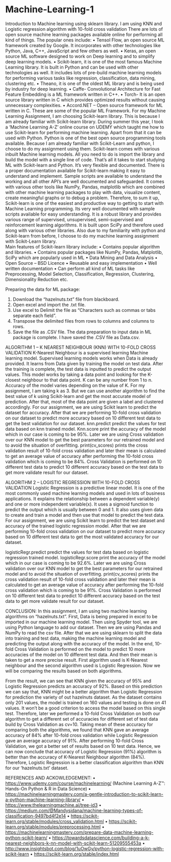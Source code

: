 # Machine-Learning-1
Introduction to Machine learning using sklearn library. I am using KNN and Logistic regression algorithm with 10-fold cross validation
There are lots of open source machine learning packages available online for performing all kind of things. The popular ones include:
•	Tensol Flow, an open source ML framework created by Google. It incorporates with other technologies like Python, Java, C++, JavaScript and few others as well. 
•	Keras, an open source ML software designed to work on Deep learning and to simplify deep learning models. 
•	Scikit-learn, it is one of the most famous Machine Learning library. It is built in Python and can be used with other technologies as well. It includes lots of pre-build machine learning models for performing various tasks like regression, classification, data mining, clustering etc.
•	Theano, it is one of the oldest ML library and is being used by industry for deep learning.
•	Caffe- Convolutional Architecture for Fast Feature Embedding is a ML framework written in C++.
•	Torch- It is an open source library written in C which provides optimized results without causing unnecessary complexities. 
•	Accord.NET – Open source framework for ML written in C.
These are some of the popular ML Framework. For my Machine Learning Assignment, I am choosing Scikit-learn library. This is because I am already familiar with Scikit-learn library. During summer this year, I took a ‘Machine Learning A-Z’ online course on UDEMY which taught me how to use Scikit-learn for performing machine learning. Apart from that it can be used with Python. Python is one of the best open source programming tools available. Because I am already familiar with Scikit-Learn and python, I choose to do my assignment using them. Scikit-learn comes with various inbuilt Machine learning models. All you need to do is import the library and build the model with a single line of code. That’s all it takes to start studying ML with Scikit-learn and Python. It’s very flexible and documented. There is a proper documentation available for Scikit-learn making it easy to understand and implement. Sample scripts are available to understand the working and all other API’s are well documented and safeguarded. It comes with various other tools like NumPy, Pandas, matplotlib which are combined with other machine learning packages to play with data, visualize content, create meaningful graphs or to debug a problem. Therefore, to sum it up, Scikit-learn is one of the easiest and productive way to getting to start with Machine Learning programming. Its very well documented with sample scripts available for easy understanding. It is a robust library and provides various range of supervised, unsupervised, semi-supervised and reinforcement learning algorithms. It is built upon SciPy and therefore used along with various other libraries. Also due to my familiarity with python and Scikit-learn from before, I choose to do my machine learning assignment with Scikit-Learn library.  
Main features of Scikit-learn library include:
•	Contains popular algorithm and libraries.
•	Contains popular packages like NumPy, Pandas, Matplotlib, SciPy which are popularly used in ML 
•	Data Mining and Data Analysis
•	Open Source – BSD Licence
•	Reusable and easy implementation
•	Well written documentation
•	Can perform all kind of ML tasks like Preprocessing, Model Selection, Classification, Regression, Clustering, Dimensionality Reduction etc.

Preparing the data for ML package:
1.	Download the “hazelnuts.txt” file from blackboard.
2.	Open excel and import the .txt file.
3.	Use excel to Delimit the file as “Characters such as commas or tabs separate each field”.
4.	Transpose the delimited files from rows to columns and columns to rows.
5.  Save the file as .CSV file. The data preparation to input data in ML package is complete. I have saved the .CSV file as Data.csv.

ALGORITHM 1 – K NEAREST NEIGHBOUR (KNN) WITH 10-FOLD CROSS VALIDATION
K-Nearest Neighbour is a supervised learning Machine learning model. Supervised learning models works when Data is already provided. It learns from Data given by training the model on test data. After the training is complete, the test data is inputted to predict the output values. This model works by taking a data point and looking for the K-closest neighbour to that data point. K can be any number from 1 to n. Accuracy of the model varies depending on the value of K. For my assignment, I am taking k as 3. But we can use another algorithm to find the best value of k using Scikit-learn and get the most accurate model of prediction. After that, most of the data point are given a label and clustered accordingly. For our assignment, we are using Scikit learn to predict the dataset for accuracy. After that we are performing 10-fold cross validation on our dataset to predict more accuracy based on 10 different test data to get the best validation for our dataset. 
knn.predict predict the values for test data based on knn trained model. Knn.score print the accuracy of the model which in our case is coming to be 95%. Later we are using Cross validation over our KNN model  to get the best parameters for our retrained model and to avoid the situation of overfitting. print(cv_scores) prints the cross validation result of 10-fold cross validation and later their mean is calculated to get an average value of accuracy after performing the 10-fold cross validation which is coming to be 84%. Cross Validation is performed on 10 different test data to predict 10 different accuracy based on the test data to get more validate result for our dataset.

ALGORITHM 2 – LOGISTIC REGRESSION WITH 10-FOLD CROSS VALIDATION
Logistic Regression is a predictive linear model. It is one of the most commonly used machine learning models and used in lots of business applications. It explains the relationship between a dependent variable(y) and one or more independent variable(x). It uses a sigmoid function to predict the output which is usually between 0 and 1. It also uses given data to create and train a model and then use that model to predict the test data. For our assignment, we are using Scikit learn to predict the test dataset and accuracy of the trained logistic regression model. After that we are performing 10-fold cross validation on our dataset to predict more accuracy based on 10 different test data to get the most validated accuracy for our dataset.

logisticRegr.predict predict the values for test data based on logistic regression trained model. logisticRegr.score print the accuracy of the model which in our case is coming to be 92.6%. Later we are using Cross validation over our KNN model  to get the best parameters for our retrained model and to avoid the situation of overfitting. print(cv_scores) prints the cross validation result of 10-fold cross validation and later their mean is calculated to get an average value of accuracy after performing the 10-fold cross validation which is coming to be 91%. Cross Validation is performed on 10 different test data to predict 10 different accuracy based on the test data to get more validate result for our dataset.

CONCLUSION:
In this assignment, I am using two machine learning algorithms on “hazelnuts.txt”. First, Data is being prepared in excel to be imported in our machine learning model. Then using Spyder tool, we are using Python language to add our dataset. Then we are using Pandas and NumPy to read the csv file. After that we are using sklearn to split the data into training and test data, making the machine learning model and predicting the output along with the accuracy of the model. In the end, 10-fold Cross Validation is performed on the model to predict 10 more accuracies of the model on 10 different test data. And then their mean is taken to get a more precise result. First algorithm used is K-Nearest neighbour and the second algorithm used is Logistic Regression. Now we will be comparing the results based on both algorithms.

From the result, we can see that KNN given the accuracy of 95% and Logistic Regression predicts an accuracy of 92%. Based on this prediction we can say that, KNN might be a better algorithm than Logistic Regression for prediction the variety of out hazelnuts dataset. As the dataset contains only 201 values, the model is trained on 160 values and testing is done on 41 values. It won’t be a good criterion to access the model based on this single test. Therefore, later we performed a 10-fold Cross Validation on both our algorithm to get a different set of accuracies for different set of test data build by Cross Validation as cv=10. Taking mean of these accuracy for comparing both the algorithms, we found that KNN gave an average accuracy of 84% after 10-fold cross validation while Logistic Regression gave an average accuracy of 91%. After performing 10-fold Cross Validation, we got a better set of results based on 10 test data. Hence, we can now conclude that accuracy of Logistic Regression (91%) algorithm is better than the accuracy of K-Nearest Neighbour algorithm (84%). Therefore, Logistic Regression is a better classification algorithm than KNN for our ‘hazelnuts.txt’ dataset.


REFERENCES AND ACKOWLEDGEMENT: 
•	https://www.udemy.com/course/machinelearning/ (Machine Learning A-Z™: Hands-On Python & R in Data Science)
•	https://machinelearningmastery.com/a-gentle-introduction-to-scikit-learn-a-python-machine-learning-library/
•	https://www.thelearningmachine.ai/tree-id3
•	https://medium.com/@Mandysidana/machine-learning-types-of-classification-9497bd4f2e14
•	https://scikit-learn.org/stable/modules/cross_validation.html 
•	https://scikit-learn.org/stable/modules/preprocessing.html
•	https://machinelearningmastery.com/prepare-data-machine-learning-python-scikit-learn/
•	https://towardsdatascience.com/building-a-k-nearest-neighbors-k-nn-model-with-scikit-learn-51209555453a
•	http://www.insightsbot.com/blog/1uOwGy/python-logistic-regression-with-scikit-learn
•	https://scikit-learn.org/stable/index.html
